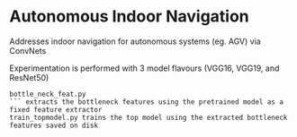 # Autonomous Indoor Navigation
Addresses indoor navigation for autonomous systems (eg. AGV) via ConvNets

Experimentation is performed with 3 model flavours (VGG16, VGG19, and ResNet50)

```
bottle_neck_feat.py
``` extracts the bottleneck features using the pretrained model as a fixed feature extractor
train_topmodel.py trains the top model using the extracted bottleneck features saved on disk
